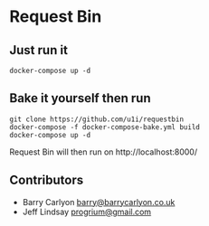 # Request Bin


## Just run it
```
docker-compose up -d
```

## Bake it yourself then run
```
git clone https://github.com/u1i/requestbin
docker-compose -f docker-compose-bake.yml build
docker-compose up -d
```


Request Bin will then run on http://localhost:8000/

Contributors
------------
 * Barry Carlyon <barry@barrycarlyon.co.uk>
 * Jeff Lindsay <progrium@gmail.com>
